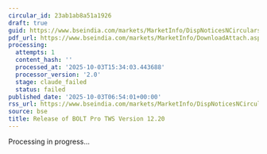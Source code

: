 ```yaml
---
circular_id: 23ab1ab8a51a1926
draft: true
guid: https://www.bseindia.com/markets/MarketInfo/DispNoticesNCirculars.aspx?Noticeid={24BA04B6-F86B-4A3A-B582-FD4E118D7184}&noticeno=20251003-8&dt=10/03/2025&icount=8&totcount=57&flag=0
pdf_url: https://www.bseindia.com/markets/MarketInfo/DownloadAttach.aspx?id=20251003-8&attachedId=b5263904-2f75-448f-89d4-1939e7f8531b
processing:
  attempts: 1
  content_hash: ''
  processed_at: '2025-10-03T15:34:03.443688'
  processor_version: '2.0'
  stage: claude_failed
  status: failed
published_date: '2025-10-03T06:54:01+00:00'
rss_url: https://www.bseindia.com/markets/MarketInfo/DispNoticesNCirculars.aspx?Noticeid={24BA04B6-F86B-4A3A-B582-FD4E118D7184}&noticeno=20251003-8&dt=10/03/2025&icount=8&totcount=57&flag=0
source: bse
title: Release of BOLT Pro TWS Version 12.20
---
```


Processing in progress...